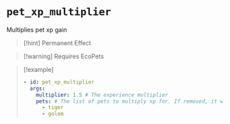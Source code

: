 # `pet_xp_multiplier`

Multiplies pet xp gain

> [!hint] Permanent Effect

> [!warning] Requires EcoPets

> [!example]
> ```yaml
> - id: pet_xp_multiplier
>   args:
>     multiplier: 1.5 # The experience multiplier
>     pets: # The list of pets to multiply xp for. If removed, it will multiply all pets.
>       - tiger
>       - golem 
> ```
